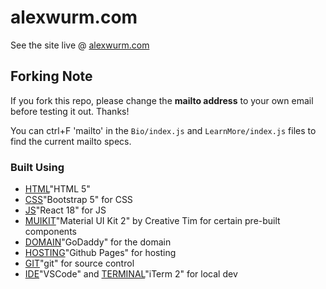 # alexwurm.com

See the site live @ [alexwurm.com](https://alexwurm.com)

## Forking Note

If you fork this repo, please change the **mailto address** to your own email before testing it out. Thanks!

You can ctrl+F 'mailto' in the `Bio/index.js` and `LearnMore/index.js` files to find the current mailto specs.

### Built Using
* [HTML](https://developers.google.com/web/)"HTML 5"
* [CSS](https://getbootstrap.com/)"Bootstrap 5" for CSS
* [JS](https://reactjs.org/)"React 18" for JS
* [MUIKIT](https://www.creative-tim.com/)"Material UI Kit 2" by Creative Tim for certain pre-built components
* [DOMAIN](https://www.godaddy.com/)"GoDaddy" for the domain
* [HOSTING](https://pages.github.com/)"Github Pages" for hosting
* [GIT](https://git-scm.com/)"git" for source control
* [IDE](https://code.visualstudio.com/)"VSCode" and [TERMINAL](https://iterm2.com/)"iTerm 2" for local dev